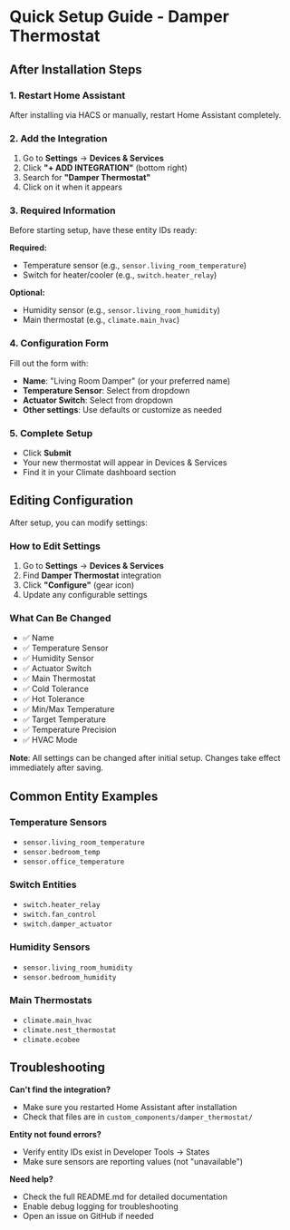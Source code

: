 # Quick Setup Guide - Damper Thermostat

## After Installation Steps

### 1. Restart Home Assistant
After installing via HACS or manually, restart Home Assistant completely.

### 2. Add the Integration
1. Go to **Settings** → **Devices & Services**
2. Click **"+ ADD INTEGRATION"** (bottom right)
3. Search for **"Damper Thermostat"**
4. Click on it when it appears

### 3. Required Information
Before starting setup, have these entity IDs ready:

**Required:**
- Temperature sensor (e.g., `sensor.living_room_temperature`)
- Switch for heater/cooler (e.g., `switch.heater_relay`)

**Optional:**
- Humidity sensor (e.g., `sensor.living_room_humidity`)
- Main thermostat (e.g., `climate.main_hvac`)

### 4. Configuration Form
Fill out the form with:
- **Name**: "Living Room Damper" (or your preferred name)
- **Temperature Sensor**: Select from dropdown
- **Actuator Switch**: Select from dropdown
- **Other settings**: Use defaults or customize as needed

### 5. Complete Setup
- Click **Submit**
- Your new thermostat will appear in Devices & Services
- Find it in your Climate dashboard section

## Editing Configuration

After setup, you can modify settings:

### How to Edit Settings
1. Go to **Settings** → **Devices & Services**
2. Find **Damper Thermostat** integration
3. Click **"Configure"** (gear icon)
4. Update any configurable settings

### What Can Be Changed
- ✅ Name
- ✅ Temperature Sensor
- ✅ Humidity Sensor
- ✅ Actuator Switch
- ✅ Main Thermostat
- ✅ Cold Tolerance
- ✅ Hot Tolerance  
- ✅ Min/Max Temperature
- ✅ Target Temperature
- ✅ Temperature Precision
- ✅ HVAC Mode

**Note**: All settings can be changed after initial setup. Changes take effect immediately after saving.

## Common Entity Examples

### Temperature Sensors
- `sensor.living_room_temperature`
- `sensor.bedroom_temp`
- `sensor.office_temperature`

### Switch Entities
- `switch.heater_relay`
- `switch.fan_control`
- `switch.damper_actuator`

### Humidity Sensors
- `sensor.living_room_humidity`
- `sensor.bedroom_humidity`

### Main Thermostats
- `climate.main_hvac`
- `climate.nest_thermostat`
- `climate.ecobee`

## Troubleshooting

**Can't find the integration?**
- Make sure you restarted Home Assistant after installation
- Check that files are in `custom_components/damper_thermostat/`

**Entity not found errors?**
- Verify entity IDs exist in Developer Tools → States
- Make sure sensors are reporting values (not "unavailable")

**Need help?**
- Check the full README.md for detailed documentation
- Enable debug logging for troubleshooting
- Open an issue on GitHub if needed
